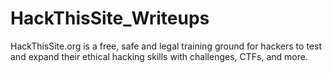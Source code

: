 # HackThisSite_Writeups

HackThisSite.org is a free, safe and legal training ground for hackers to test and expand their ethical hacking skills with challenges, CTFs, and more.

